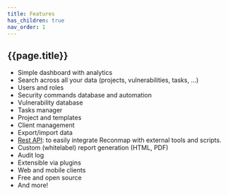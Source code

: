 ```yaml
---
title: Features
has_children: true
nav_order: 1
---
```


## {{page.title}}

- Simple dashboard with analytics
- Search across all your data (projects, vulnerabilities, tasks, ...)
- Users and roles
- Security commands database and automation
- Vulnerability database
- Tasks manager
- Project and templates
- Client management
- Export/import data
- [Rest API](https://api.reconmap.org/docs/): to easily integrate Reconmap with external tools and scripts.
- Custom (whitelabel) report generation (HTML, PDF)
- Audit log
- Extensible via plugins
- Web and mobile clients
- Free and open source
- And more!